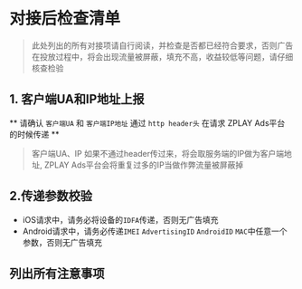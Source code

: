 # 对接后检查清单

> 此处列出的所有对接项请自行阅读，并检查是否都已经符合要求，否则广告在投放过程中，将会出现流量被屏蔽，填充不高，收益较低等问题，请仔细核查检验

## 1. 客户端UA和IP地址上报

** 请确认 ``客户端UA`` 和 ``客户端IP地址`` 通过 ``http header头`` 在请求 ZPLAY Ads平台 的时候传递 **

> 客户端UA、IP 如果不通过header传过来，将会取服务端的IP做为客户端地址, ZPLAY Ads平台会将重复过多的IP当做作弊流量被屏蔽掉

## 2.传递参数校验

* iOS请求中，请务必将设备的`IDFA`传递，否则无广告填充
* Android请求中，请务必传递`IMEI` `AdvertisingID` `AndroidID` `MAC`中任意一个参数，否则无广告填充

## 列出所有注意事项
